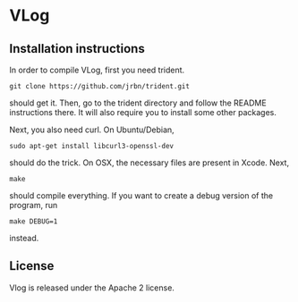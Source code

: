 # VLog

## Installation instructions

In order to compile VLog, first you need trident. 

```
git clone https://github.com/jrbn/trident.git
```

should get it. Then, go to the trident directory and follow the README instructions there.
It will also require you to install some other packages.

Next, you also need curl. On Ubuntu/Debian,

```
sudo apt-get install libcurl3-openssl-dev
```

should do the trick. On OSX, the necessary files are present in Xcode.
Next,

```
make
```

should compile everything. If you want to create a debug version of the program, run

```
make DEBUG=1
```

instead.

## License

Vlog is released under the Apache 2 license.
